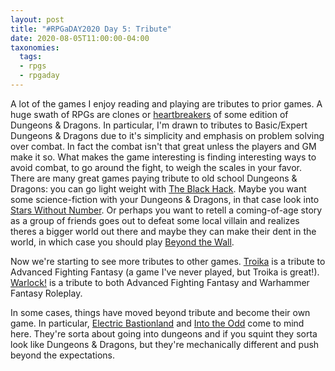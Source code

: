```yaml
---
layout: post
title: "#RPGaDAY2020 Day 5: Tribute"
date: 2020-08-05T11:00:00-04:00
taxonomies:
  tags:
  - rpgs
  - rpgaday
---
```

A lot of the games I enjoy reading and playing are tributes to prior games. A huge swath of RPGs are clones or [heartbreakers](https://rpgmuseum.fandom.com/wiki/Fantasy_heartbreaker) of some edition of Dungeons & Dragons. In particular, I'm drawn to tributes to Basic/Expert Dungeons & Dragons due to it's simplicity and emphasis on problem solving over combat. In fact the combat isn't that great unless the players and GM make it so. What makes the game interesting is finding interesting ways to avoid combat, to go around the fight, to weigh the scales in your favor. There are many great games paying tribute to old school Dungeons & Dragons: you can go light weight with [The Black Hack](https://www.drivethrurpg.com/product/255088/The-Black-Hack-Second-Edition). Maybe you want some science-fiction with your Dungeons & Dragons, in that case look into [Stars Without Number](https://www.drivethrurpg.com/product/226996/Stars-Without-Number-Revised-Edition). Or perhaps you want to retell a coming-of-age story as a group of friends goes out to defeat some local villain and realizes theres a bigger world out there and maybe they can make their dent in the world, in which case you should play [Beyond the Wall](https://www.flatlandgames.com/btw/).

Now we're starting to see more tributes to other games. [Troika](https://www.troikarpg.com/) is a tribute to Advanced Fighting Fantasy (a game I've never played, but Troika is great!). [Warlock!](https://www.drivethrurpg.com/product/312204/Warlock?) is a tribute to both Advanced Fighting Fantasy and Warhammer Fantasy Roleplay.

In some cases, things have moved beyond tribute and become their own game. In particular, [Electric Bastionland](https://chrismcdee.itch.io/electric-bastionland) and [Into the Odd](https://www.drivethrurpg.com/product/145536/Into-the-Odd) come to mind here. They're sorta about going into dungeons and if you squint they sorta look like Dungeons & Dragons, but they're mechanically different and push beyond the expectations.
